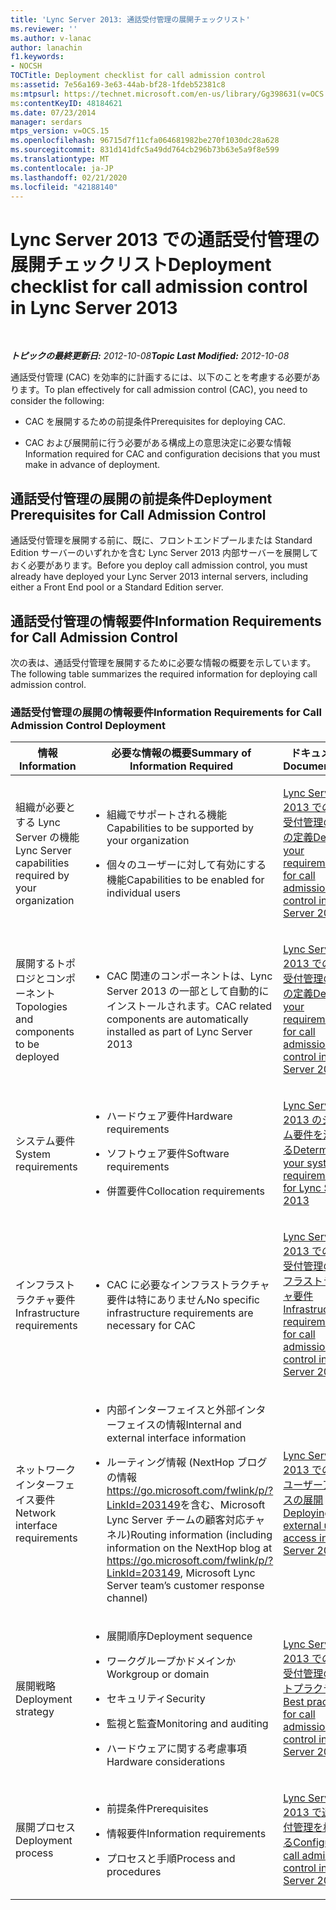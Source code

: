 ```yaml
---
title: 'Lync Server 2013: 通話受付管理の展開チェックリスト'
ms.reviewer: ''
ms.author: v-lanac
author: lanachin
f1.keywords:
- NOCSH
TOCTitle: Deployment checklist for call admission control
ms:assetid: 7e56a169-3e63-44ab-bf28-1fdeb52381c8
ms:mtpsurl: https://technet.microsoft.com/en-us/library/Gg398631(v=OCS.15)
ms:contentKeyID: 48184621
ms.date: 07/23/2014
manager: serdars
mtps_version: v=OCS.15
ms.openlocfilehash: 96715d7f11cfa064681982be270f1030dc28a628
ms.sourcegitcommit: 831d141dfc5a49dd764cb296b73b63e5a9f8e599
ms.translationtype: MT
ms.contentlocale: ja-JP
ms.lasthandoff: 02/21/2020
ms.locfileid: "42188140"
---
```

<div data-xmlns="http://www.w3.org/1999/xhtml">

<div class="topic" data-xmlns="http://www.w3.org/1999/xhtml" data-msxsl="urn:schemas-microsoft-com:xslt" data-cs="https://msdn.microsoft.com/">

<div data-asp="https://msdn2.microsoft.com/asp">

# <a name="deployment-checklist-for-call-admission-control-in-lync-server-2013"></a><span data-ttu-id="98610-102">Lync Server 2013 での通話受付管理の展開チェックリスト</span><span class="sxs-lookup"><span data-stu-id="98610-102">Deployment checklist for call admission control in Lync Server 2013</span></span>

</div>

<div id="mainSection">

<div id="mainBody">

<span> </span>

<span data-ttu-id="98610-103">_**トピックの最終更新日:** 2012-10-08_</span><span class="sxs-lookup"><span data-stu-id="98610-103">_**Topic Last Modified:** 2012-10-08_</span></span>

<span data-ttu-id="98610-104">通話受付管理 (CAC) を効率的に計画するには、以下のことを考慮する必要があります。</span><span class="sxs-lookup"><span data-stu-id="98610-104">To plan effectively for call admission control (CAC), you need to consider the following:</span></span>

  - <span data-ttu-id="98610-105">CAC を展開するための前提条件</span><span class="sxs-lookup"><span data-stu-id="98610-105">Prerequisites for deploying CAC.</span></span>

  - <span data-ttu-id="98610-106">CAC および展開前に行う必要がある構成上の意思決定に必要な情報</span><span class="sxs-lookup"><span data-stu-id="98610-106">Information required for CAC and configuration decisions that you must make in advance of deployment.</span></span>

<div>

## <a name="deployment-prerequisites-for-call-admission-control"></a><span data-ttu-id="98610-107">通話受付管理の展開の前提条件</span><span class="sxs-lookup"><span data-stu-id="98610-107">Deployment Prerequisites for Call Admission Control</span></span>

<span data-ttu-id="98610-108">通話受付管理を展開する前に、既に、フロントエンドプールまたは Standard Edition サーバーのいずれかを含む Lync Server 2013 内部サーバーを展開しておく必要があります。</span><span class="sxs-lookup"><span data-stu-id="98610-108">Before you deploy call admission control, you must already have deployed your Lync Server 2013 internal servers, including either a Front End pool or a Standard Edition server.</span></span>

</div>

<div>

## <a name="information-requirements-for-call-admission-control"></a><span data-ttu-id="98610-109">通話受付管理の情報要件</span><span class="sxs-lookup"><span data-stu-id="98610-109">Information Requirements for Call Admission Control</span></span>

<span data-ttu-id="98610-110">次の表は、通話受付管理を展開するために必要な情報の概要を示しています。</span><span class="sxs-lookup"><span data-stu-id="98610-110">The following table summarizes the required information for deploying call admission control.</span></span>

### <a name="information-requirements-for-call-admission-control-deployment"></a><span data-ttu-id="98610-111">通話受付管理の展開の情報要件</span><span class="sxs-lookup"><span data-stu-id="98610-111">Information Requirements for Call Admission Control Deployment</span></span>

<table>
<colgroup>
<col style="width: 33%" />
<col style="width: 33%" />
<col style="width: 33%" />
</colgroup>
<thead>
<tr class="header">
<th><span data-ttu-id="98610-112">情報</span><span class="sxs-lookup"><span data-stu-id="98610-112">Information</span></span></th>
<th><span data-ttu-id="98610-113">必要な情報の概要</span><span class="sxs-lookup"><span data-stu-id="98610-113">Summary of Information Required</span></span></th>
<th><span data-ttu-id="98610-114">ドキュメント</span><span class="sxs-lookup"><span data-stu-id="98610-114">Documentation</span></span></th>
</tr>
</thead>
<tbody>
<tr class="odd">
<td><p><span data-ttu-id="98610-115">組織が必要とする Lync Server の機能</span><span class="sxs-lookup"><span data-stu-id="98610-115">Lync Server capabilities required by your organization</span></span></p></td>
<td><ul>
<li><p><span data-ttu-id="98610-116">組織でサポートされる機能</span><span class="sxs-lookup"><span data-stu-id="98610-116">Capabilities to be supported by your organization</span></span></p></li>
<li><p><span data-ttu-id="98610-117">個々のユーザーに対して有効にする機能</span><span class="sxs-lookup"><span data-stu-id="98610-117">Capabilities to be enabled for individual users</span></span></p></li>
</ul></td>
<td><p><span data-ttu-id="98610-118"><a href="lync-server-2013-defining-your-requirements-for-call-admission-control.md">Lync Server 2013 での通話受付管理の要件の定義</a></span><span class="sxs-lookup"><span data-stu-id="98610-118"><a href="lync-server-2013-defining-your-requirements-for-call-admission-control.md">Defining your requirements for call admission control in Lync Server 2013</a></span></span></p></td>
</tr>
<tr class="even">
<td><p><span data-ttu-id="98610-119">展開するトポロジとコンポーネント</span><span class="sxs-lookup"><span data-stu-id="98610-119">Topologies and components to be deployed</span></span></p></td>
<td><ul>
<li><p><span data-ttu-id="98610-120">CAC 関連のコンポーネントは、Lync Server 2013 の一部として自動的にインストールされます。</span><span class="sxs-lookup"><span data-stu-id="98610-120">CAC related components are automatically installed as part of Lync Server 2013</span></span></p></li>
</ul></td>
<td><p><span data-ttu-id="98610-121"><a href="lync-server-2013-defining-your-requirements-for-call-admission-control.md">Lync Server 2013 での通話受付管理の要件の定義</a></span><span class="sxs-lookup"><span data-stu-id="98610-121"><a href="lync-server-2013-defining-your-requirements-for-call-admission-control.md">Defining your requirements for call admission control in Lync Server 2013</a></span></span></p></td>
</tr>
<tr class="odd">
<td><p><span data-ttu-id="98610-122">システム要件</span><span class="sxs-lookup"><span data-stu-id="98610-122">System requirements</span></span></p></td>
<td><ul>
<li><p><span data-ttu-id="98610-123">ハードウェア要件</span><span class="sxs-lookup"><span data-stu-id="98610-123">Hardware requirements</span></span></p></li>
<li><p><span data-ttu-id="98610-124">ソフトウェア要件</span><span class="sxs-lookup"><span data-stu-id="98610-124">Software requirements</span></span></p></li>
<li><p><span data-ttu-id="98610-125">併置要件</span><span class="sxs-lookup"><span data-stu-id="98610-125">Collocation requirements</span></span></p></li>
</ul></td>
<td><p><span data-ttu-id="98610-126"><a href="lync-server-2013-determining-your-system-requirements.md">Lync Server 2013 のシステム要件を決定する</a></span><span class="sxs-lookup"><span data-stu-id="98610-126"><a href="lync-server-2013-determining-your-system-requirements.md">Determining your system requirements for Lync Server 2013</a></span></span></p></td>
</tr>
<tr class="even">
<td><p><span data-ttu-id="98610-127">インフラストラクチャ要件</span><span class="sxs-lookup"><span data-stu-id="98610-127">Infrastructure requirements</span></span></p></td>
<td><ul>
<li><p><span data-ttu-id="98610-128">CAC に必要なインフラストラクチャ要件は特にありません</span><span class="sxs-lookup"><span data-stu-id="98610-128">No specific infrastructure requirements are necessary for CAC</span></span></p></li>
</ul></td>
<td><p><span data-ttu-id="98610-129"><a href="lync-server-2013-infrastructure-requirements-for-call-admission-control.md">Lync Server 2013 での通話受付管理のインフラストラクチャ要件</a></span><span class="sxs-lookup"><span data-stu-id="98610-129"><a href="lync-server-2013-infrastructure-requirements-for-call-admission-control.md">Infrastructure requirements for call admission control in Lync Server 2013</a></span></span></p></td>
</tr>
<tr class="odd">
<td><p><span data-ttu-id="98610-130">ネットワーク インターフェイス要件</span><span class="sxs-lookup"><span data-stu-id="98610-130">Network interface requirements</span></span></p></td>
<td><ul>
<li><p><span data-ttu-id="98610-131">内部インターフェイスと外部インターフェイスの情報</span><span class="sxs-lookup"><span data-stu-id="98610-131">Internal and external interface information</span></span></p></li>
<li><p><span data-ttu-id="98610-132">ルーティング情報 (NextHop ブログの情報<a href="https://go.microsoft.com/fwlink/p/?linkid=203149">https://go.microsoft.com/fwlink/p/?LinkId=203149</a>を含む、Microsoft Lync Server チームの顧客対応チャネル)</span><span class="sxs-lookup"><span data-stu-id="98610-132">Routing information (including information on the NextHop blog at <a href="https://go.microsoft.com/fwlink/p/?linkid=203149">https://go.microsoft.com/fwlink/p/?LinkId=203149</a>, Microsoft Lync Server team’s customer response channel)</span></span></p></li>
</ul></td>
<td><p><span data-ttu-id="98610-133"><a href="lync-server-2013-deploying-external-user-access.md">Lync Server 2013 での外部ユーザーアクセスの展開</a></span><span class="sxs-lookup"><span data-stu-id="98610-133"><a href="lync-server-2013-deploying-external-user-access.md">Deploying external user access in Lync Server 2013</a></span></span></p></td>
</tr>
<tr class="even">
<td><p><span data-ttu-id="98610-134">展開戦略</span><span class="sxs-lookup"><span data-stu-id="98610-134">Deployment strategy</span></span></p></td>
<td><ul>
<li><p><span data-ttu-id="98610-135">展開順序</span><span class="sxs-lookup"><span data-stu-id="98610-135">Deployment sequence</span></span></p></li>
<li><p><span data-ttu-id="98610-136">ワークグループかドメインか</span><span class="sxs-lookup"><span data-stu-id="98610-136">Workgroup or domain</span></span></p></li>
<li><p><span data-ttu-id="98610-137">セキュリティ</span><span class="sxs-lookup"><span data-stu-id="98610-137">Security</span></span></p></li>
<li><p><span data-ttu-id="98610-138">監視と監査</span><span class="sxs-lookup"><span data-stu-id="98610-138">Monitoring and auditing</span></span></p></li>
<li><p><span data-ttu-id="98610-139">ハードウェアに関する考慮事項</span><span class="sxs-lookup"><span data-stu-id="98610-139">Hardware considerations</span></span></p></li>
</ul></td>
<td><p><span data-ttu-id="98610-140"><a href="lync-server-2013-best-practices-for-call-admission-control.md">Lync Server 2013 での通話受付管理のベストプラクティス</a></span><span class="sxs-lookup"><span data-stu-id="98610-140"><a href="lync-server-2013-best-practices-for-call-admission-control.md">Best practices for call admission control in Lync Server 2013</a></span></span></p></td>
</tr>
<tr class="odd">
<td><p><span data-ttu-id="98610-141">展開プロセス</span><span class="sxs-lookup"><span data-stu-id="98610-141">Deployment process</span></span></p></td>
<td><ul>
<li><p><span data-ttu-id="98610-142">前提条件</span><span class="sxs-lookup"><span data-stu-id="98610-142">Prerequisites</span></span></p></li>
<li><p><span data-ttu-id="98610-143">情報要件</span><span class="sxs-lookup"><span data-stu-id="98610-143">Information requirements</span></span></p></li>
<li><p><span data-ttu-id="98610-144">プロセスと手順</span><span class="sxs-lookup"><span data-stu-id="98610-144">Process and procedures</span></span></p></li>
</ul></td>
<td><p><span data-ttu-id="98610-145"><a href="lync-server-2013-configure-call-admission-control.md">Lync Server 2013 で通話受付管理を構成する</a></span><span class="sxs-lookup"><span data-stu-id="98610-145"><a href="lync-server-2013-configure-call-admission-control.md">Configure call admission control in Lync Server 2013</a></span></span></p></td>
</tr>
</tbody>
</table>


</div>

</div>

<span> </span>

</div>

</div>

</div>

